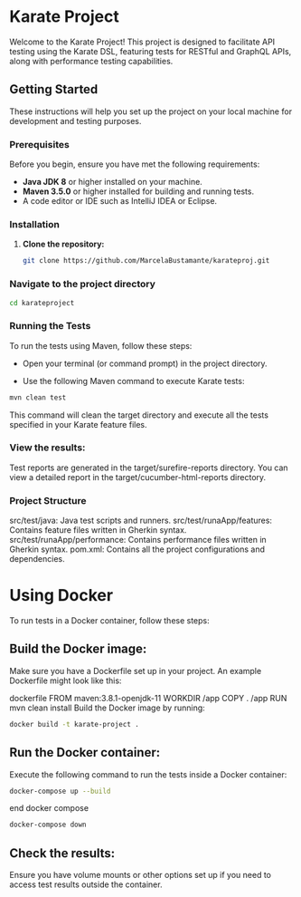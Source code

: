 # Karate Project

Welcome to the Karate Project! This project is designed to facilitate API testing using the Karate DSL, featuring tests for RESTful and GraphQL APIs, along with performance testing capabilities.

## Getting Started

These instructions will help you set up the project on your local machine for development and testing purposes.

### Prerequisites

Before you begin, ensure you have met the following requirements:

- **Java JDK 8** or higher installed on your machine.
- **Maven 3.5.0** or higher installed for building and running tests.
- A code editor or IDE such as IntelliJ IDEA or Eclipse.

### Installation

1. **Clone the repository:**

   ```bash
   git clone https://github.com/MarcelaBustamante/karateproj.git
   ```
### Navigate to the project directory

```bash
cd karateproject
```

### Running the Tests
To run the tests using Maven, follow these steps:

* Open your terminal (or command prompt) in the project directory.

* Use the following Maven command to execute Karate tests:

``` bash
mvn clean test
```

This command will clean the target directory and execute all the tests specified in your Karate feature files.

### View the results:

Test reports are generated in the target/surefire-reports directory. You can view a detailed report in the target/cucumber-html-reports directory.

### Project Structure
src/test/java: Java test scripts and runners.
src/test/runaApp/features: Contains feature files written in Gherkin syntax.
src/test/runaApp/performance: Contains performance files written in Gherkin syntax.
pom.xml: Contains all the project configurations and dependencies.

# Using Docker
To run tests in a Docker container, follow these steps:

## Build the Docker image:
Make sure you have a Dockerfile set up in your project. An example Dockerfile might look like this:

dockerfile
FROM maven:3.8.1-openjdk-11
WORKDIR /app
COPY . /app
RUN mvn clean install
Build the Docker image by running:

``` bash
docker build -t karate-project .
```

## Run the Docker container:

Execute the following command to run the tests inside a Docker container:

``` bash
docker-compose up --build
```

end docker compose

``` bash
docker-compose down
```

## Check the results:
Ensure you have volume mounts or other options set up if you need to access test results outside the container.
